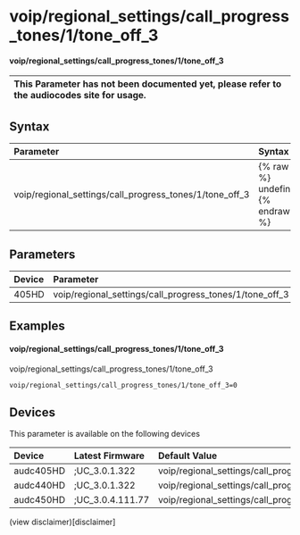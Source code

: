 ﻿---
description: voip/regional_settings/call_progress_tones/1/tone_off_3
search: false
---

# voip/regional_settings/call_progress_tones/1/tone_off_3

#### voip/regional_settings/call_progress_tones/1/tone_off_3


| This Parameter has not been documented yet, please refer to the audiocodes site for usage.  |
| :--- |

## Syntax
| Parameter | Syntax |
| :--- | :--- |
|voip/regional_settings/call_progress_tones/1/tone_off_3 | {% raw %} undefined {% endraw %} |

## Parameters
|Device|Parameter|value|Description|
|:---|:---|:---|:---|
| 405HD | voip/regional_settings/call_progress_tones/1/tone_off_3 |  |  |

## Examples
#### voip/regional_settings/call_progress_tones/1/tone_off_3

voip/regional_settings/call_progress_tones/1/tone_off_3

```
voip/regional_settings/call_progress_tones/1/tone_off_3=0
```

## Devices
This parameter is available on the following devices

| Device | Latest Firmware | Default Value |
|:---|:---|:---|
| audc405HD | ;UC_3.0.1.322 | voip/regional_settings/call_progress_tones/1/tone_off_3=0 
| audc440HD | ;UC_3.0.1.322 | voip/regional_settings/call_progress_tones/1/tone_off_3=0 
| audc450HD | ;UC_3.0.4.111.77 | voip/regional_settings/call_progress_tones/1/tone_off_3=0 

(view disclaimer)[disclaimer]

